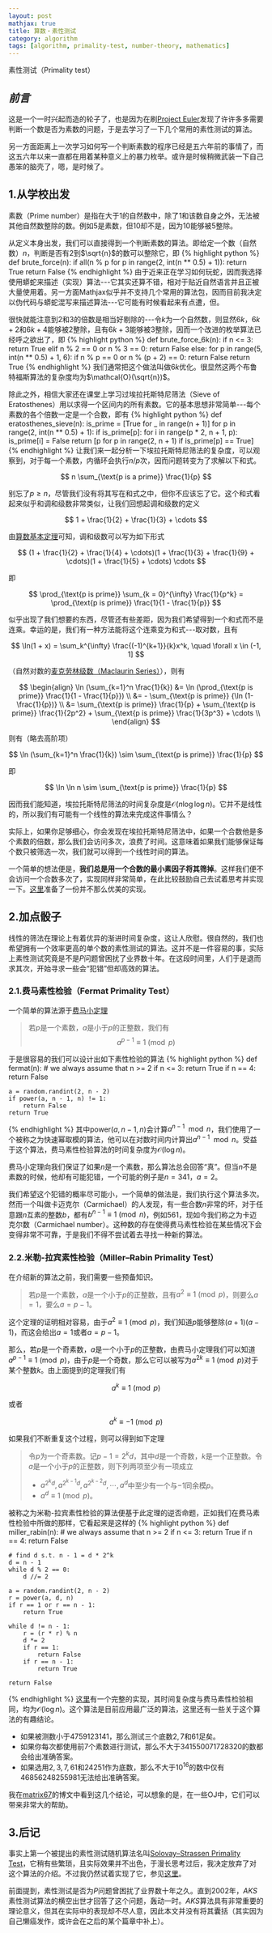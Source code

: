 ```yaml
---
layout: post
mathjax: true
title: 算数・素性测试
category: algorithm
tags: [algorithm, primality-test, number-theory, mathematics]
---
```


素性测试（Primality test）

## ***前言***
这是一个一时兴起而造的轮子了，也是因为在刷[Project Euler][pe]发现了许许多多需要判断一个数是否为素数的问题，于是去学习了一下几个常用的素性测试的算法。

另一方面距离上一次学习如何写一个判断素数的程序已经是五六年前的事情了，而这五六年以来一直都在用着某种意义上的暴力枚举。或许是时候稍微武装一下自己愚笨的脑壳了，嗯，是时候了。

## 1.从学校出发
素数（Prime number）是指在大于$1$的自然数中，除了$1$和该数自身之外，无法被其他自然数整除的数。例如$5$是素数，但$10$却不是，因为$10$能够被$5$整除。

从定义本身出发，我们可以直接得到一个判断素数的算法。即给定一个数（自然数）$n$，判断是否有$2$到$\sqrt{n}$的数可以整除它，即
{% highlight python %}
def brute_force(n):
    if all(n % p for p in range(2, int(n ** 0.5) + 1)):
        return True
    return False
{% endhighlight %}
由于近来正在学习如何玩蛇，因而我选择使用蟒蛇来描述（实现）算法---它其实还算不错，相对于贴近自然语言并且正被大量使用着。另一方面Mathjax似乎并不支持几个常用的算法包，因而目前我决定以伪代码与蟒蛇混写来描述算法---它可能有时候看起来有点遭，但。

很快就能注意到$2$和$3$的倍数是相当好剔除的---令$k$为一个自然数，则显然$6k$，$6k + 2$和$6k + 4$能够被$2$整除，且有$6k + 3$能够被$3$整除，因而一个改进的枚举算法已经呼之欲出了，即
{% highlight python %}
def brute_force_6k(n):
    if n <= 3:
        return True
    elif n % 2 == 0 or n % 3 == 0:
        return False
    else:
        for p in range(5, int(n ** 0.5) + 1, 6):
            if n % p == 0 or n % (p + 2) == 0:
                return False
    return True
{% endhighlight %}
我们通常把这个做法叫做$6k$优化。很显然这两个布鲁特福斯算法的复杂度均为$\mathcal{O}(\sqrt{n})$。

除此之外，相信大家还在课堂上学习过埃拉托斯特尼筛法（Sieve of Eratosthenes）用以求得一个区间内的所有素数。它的基本思想非常简单---每个素数的各个倍数一定是一个合数，即有
{% highlight python %}
def eratosthenes_sieve(n):
    is_prime = [True for _ in range(n + 1)]
    for p in range(2, int(n ** 0.5) + 1):
        if is_prime[p]:
            for i in range(p * 2, n + 1, p):
                is_prime[i] = False
    return [p for p in range(2, n + 1) if is_prime[p] == True]
{% endhighlight %}
让我们来一起分析一下埃拉托斯特尼筛法的复杂度，可以观察到，对于每一个素数，内循环会执行$n/p$次，因而问题转变为了求解以下和式。

$$
n \sum_{\text{p is a prime}} \frac{1}{p}
$$

别忘了$p \ge n$，尽管我们没有将其写在和式之中，但你不应该忘了它。这个和式看起来似乎和调和级数非常类似，让我们回想起调和级数的定义

$$
1 + \frac{1}{2} + \frac{1}{3} + \cdots
$$

由[算数基本定理][ftoa]可知，调和级数可以写为如下形式

$$
(1 + \frac{1}{2} + \frac{1}{4} + \cdots)(1 + \frac{1}{3} + \frac{1}{9} + \cdots)(1 + \frac{1}{5} + \cdots) \cdots
$$

即

$$ 
\prod_{\text{p is prime}} \sum_{k = 0}^{\infty} \frac{1}{p^k} = \prod_{\text{p is prime}} \frac{1}{1 - \frac{1}{p}}
$$

似乎出现了我们想要的东西，尽管还有些差距，因为我们希望得到一个和式而不是连乘。幸运的是，我们有一种方法能将这个连乘变为和式---取对数，且有

$$
\ln(1 + x) = \sum_k^{\infty} \frac{(-1)^{k+1}}{k}x^k, \quad \forall x \in (-1, 1]
$$

（自然对数的[麦克劳林级数（Maclaurin Series）][ms]），则有

$$
\begin{align}
\ln (\sum_{k=1}^n \frac{1}{k}) &= \ln (\prod_{\text{p is prime}} \frac{1}{1 - \frac{1}{p}}) \\
&= - \sum_{\text{p is prime}} {\ln (1-\frac{1}{p})} \\
&= \sum_{\text{p is prime}} \frac{1}{p} + \sum_{\text{p is prime}} \frac{1}{2p^2} + \sum_{\text{p is prime}} \frac{1}{3p^3} + \cdots \\
\end{align}
$$

则有（略去高阶项）

$$
\ln (\sum_{k=1}^n \frac{1}{k}) \sim \sum_{\text{p is prime}} \frac{1}{p}
$$

即

$$
\ln \ln n \sim \sum_{\text{p is prime}} \frac{1}{p}
$$

因而我们能知道，埃拉托斯特尼筛法的时间复杂度是$\mathcal{O}(n\log \log n)$。它并不是线性的，所以我们有可能有一个线性的算法来完成这件事情么？

实际上，如果你足够细心，你会发现在埃拉托斯特尼筛法中，如果一个合数他是多个素数的倍数，那么我们会访问多次，浪费了时间。这意味着如果我们能够保证每个数只被筛选一次，我们就可以得到一个线性时间的算法。

一个简单的想法便是，**我们总是用一个合数的最小素因子将其筛掉**。这样我们便不会访问一个合数多次了，实现同样非常简单，在此比较鼓励自己去试着思考并实现一下。[这里][esm]准备了一份并不那么优美的实现。

## 2.加点骰子
线性的筛法在理论上有着优异的渐进时间复杂度，这让人欣慰。很自然的，我们也希望拥有一个效率更高的单个数的素性测试的算法。这并不是一件容易的事，实际上素性测试究竟是不是$P$问题曾困扰了业界数十年。在这段时间里，人们于是退而求其次，开始寻求一些会“犯错”但却高效的算法。


### 2.1.费马素性检验（Fermat Primality Test）
一个简单的算法源于[费马小定理][fermat]
>若$p$是一个素数，$a$是小于$p$的正整数，我们有
>$$ a^{p-1} \equiv 1 \pmod  p $$

于是很容易的我们可以设计出如下素性检验的算法
{% highlight python %}
def fermat(n):
    # we always assume that n >= 2
    if n <= 3:
        return True
    if n == 4:
        return False

    a = random.randint(2, n - 2)
    if power(a, n - 1, n) != 1:
        return False
    return True
{% endhighlight %}
其中$\text{power}(a, n-1, n)$会计算$a^{n-1} \mod n$，我们使用了一个被称之为快速幂取模的算法，他可以在对数时间内计算出$a^{n-1} \mod n$。受益于这个算法，费马素性检验算法的时间复杂度为$\mathcal{O}(\log n)$。

费马小定理向我们保证了如果$n$是一个素数，那么算法总会回答“真”。但当$n$不是素数的时候，他却有可能犯错，一个可能的例子是$n = 341$，$a = 2$。

我们希望这个犯错的概率尽可能小，一个简单的做法是，我们执行这个算法多次。然而一个叫做卡迈克尔（Carmichael）的人发现，有一些合数$n$非常的坏，对于任意跟$n$互素的整数$b$，都有$b^{n-1} \equiv 1 \pmod n$，例如$561$，现如今我们称之为卡迈克尔数（Carmichael number）。这种数的存在使得费马素性检验在某些情况下会变得非常不可靠，于是我们不得不尝试着去寻找一种新的算法。

### 2.2.米勒-拉宾素性检验（Miller–Rabin Primality Test）
在介绍新的算法之前，我们需要一些预备知识。

>若$p$是一个素数，$a$是一个小于$p$的正整数，且有$a^2 \equiv 1 \pmod p$，则要么$a=1$，要么$a=p-1$。

这个定理的证明相对容易，由于$a^2 \equiv 1 \pmod p$，我们知道$p$能够整除$(a+1)(a-1)$，而这会给出$a=1$或者$a=p-1$。

那么，若$p$是一个奇素数，$a$是一个小于$p$的正整数，由费马小定理我们可以知道$a^{p-1} \equiv 1 \pmod  p$，由于$p$是一个奇数，那么它可以被写为$a^{2k} \equiv 1  \pmod p$对于某个整数$k$。由上面提到的定理我们有

$$a^k \equiv 1  \pmod p$$

或者

$$a^k \equiv -1  \pmod p$$

如果我们不断重复这个过程，则可以得到如下定理
> 令$p$为一个奇素数。记$p-1=2^kd$，其中$d$是一个奇数，$k$是一个正整数。令$a$是一个小于$p$的正整数，则下列两项至少有一项成立
> - $a^{2^kd}, a^{2^{k-1}d}, a^{2^{k-2}d},\cdots,a^d$中至少有一个与$-1$同余模$p$。
> - $a^d \equiv 1 \pmod p$。

被称之为米勒-拉宾素性检验的算法便基于此定理的逆否命题，正如我们在费马素性检验中所做的那样，它看起来是这样的
{% highlight python %}
def miller_rabin(n):
    # we always assume that n >= 2
    if n <= 3:
        return True
    if n == 4:
        return False

    # find d s.t. n - 1 = d * 2^k
    d = n - 1
    while d % 2 == 0:
        d //= 2
    
    a = random.randint(2, n - 2)
    r = power(a, d, n)
    if r == 1 or r == n - 1:
        return True
    
    while d != n - 1:
        r = (r * r) % n
        d *= 2
        if r == 1:
            return False
        if r == n - 1:
            return True
    
    return False
{% endhighlight %}
[这里][mr]有一个完整的实现，其时间复杂度与费马素性检验相同，均为$\mathcal{O}(\log n)$。这个算法是目前应用最广泛的算法，这里还有一些关于这个算法的有趣结论。
- 如果被测数小于$4759123141$，那么测试三个底数$2, 7$和$61$足矣。
- 如果你每次都使用前$7$个素数进行测试，那么不大于$341550071728320$的数都会给出准确答案。
- 如果选用$2,3,7,61$和$24251$作为底数，那么不大于$10^{16}$的数中仅有$46856248255981$无法给出准确答案。

我在[matrix67][matrix67]的博文中看到这几个结论，可以想象的是，在一些OJ中，它们可以带来非常大的帮助。

## 3.后记
事实上第一个被提出的素性测试随机算法名叫[Solovay–Strassen Primality Test][ss]，它稍有些繁琐，且实际效果并不出色，于漫长思考过后，我决定放弃了对这个算法的介绍。不过我仍然试着实现了它，参见[这里][ssi]。

前面提到，素性测试是否为$P$问题曾困扰了业界数十年之久。直到2002年，$AKS$素性测试算法的横空出世才回答了这个问题，轰动一时。$AKS$算法具有非常重要的理论意义，但其在实际中的表现却不尽人意，因此本文并没有将其囊括（其实因为自己懒癌发作，或许会在之后的某个篇章中补上）。

[pe]: https://projecteuler.net/
[ftoa]: https://en.wikipedia.org/wiki/Fundamental_theorem_of_arithmetic
[fermat]: https://en.wikipedia.org/wiki/Fermat%27s_little_theorem
[esm]: https://github.com/Myyura/Exercises/blob/master/classic_problems/primality_test/eratosthenes_sieve.py
[mr]: https://github.com/Myyura/Exercises/blob/master/classic_problems/primality_test/miller_rabin.py
[ss]: https://en.wikipedia.org/wiki/Solovay%E2%80%93Strassen_primality_test
[ssi]: https://github.com/Myyura/Exercises/blob/master/classic_problems/primality_test/solovay_strassen.py
[matrix67]: http://www.matrix67.com/
[ms]: https://en.wikipedia.org/wiki/Taylor_series